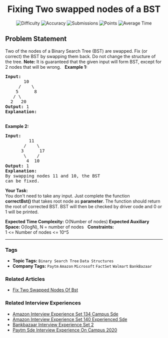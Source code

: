 <h1 align="center">Fixing Two swapped nodes of a BST</h1>

<p align="center">
  <img alt="Difficulty" title="Difficulty" src="https://custom-icon-badges.demolab.com/badge/Difficulty: Hard-1F222E?style=for-the-badge&logoColor=white&logo=fire"/>
  <img alt="Accuracy" title="Accuracy" src="https://custom-icon-badges.demolab.com/badge/Accuracy: 71.76%25-1F222E?style=for-the-badge&logoColor=white&logo=target"/>
  <img alt="Submissions" title="Submissions" src="https://custom-icon-badges.demolab.com/badge/Submissions: 19K+-1F222E?style=for-the-badge&logoColor=white&logo=repo"/>
  <img alt="Points" title="Points" src="https://custom-icon-badges.demolab.com/badge/Points: 8-1F222E?style=for-the-badge&logoColor=white&logo=award"/>
  <img alt="Average Time" title="Average Time" src="https://custom-icon-badges.demolab.com/badge/Average%20Time: N/A-1F222E?style=for-the-badge&logoColor=white&logo=clock"/>
</p>

## Problem Statement

Two of the nodes of a Binary Search Tree (BST) are swapped. Fix (or correct) the BST by swapping them back. Do not change the structure of the tree.
<b>Note:</b> It is guaranteed that the given input will form BST, except for 2 nodes that will be wrong.
 
<b>Example 1:</b>
<pre><b>Input:
</b>       10
     /    \
    5      8
   / \
  2   20
<b>Output: </b>1<b>
Explanation:
 </b></pre>

<b>Example 2:</b>

<pre><b>Input:
         </b>11
       /    \
      3      17
       \    /
        4  10
<b>Output: </b>1 
<b>Explanation:</b> 
By swapping nodes 11 and 10, the BST 
can be fixed.
</pre>

<b>Your Task:</b><br>
You don't need to take any input. Just complete the function <b>correctBst() </b>that takes root node as <b>parameter</b>. The function should return the root of corrected BST. BST will then be checked by driver code and 0 or 1 will be printed.

<b>Expected Time Complexity:</b> O(Number of nodes)
<b>Expected Auxiliary Space: </b>O(logN), N = number of nodes
 
<b>Constraints:</b><br>
1 <= Number of nodes <= 10^5


<hr>

### Tags
- **Topic Tags:** `Binary Search Tree` `Data Structures`
- **Company Tags:** `Paytm` `Amazon` `Microsoft` `FactSet` `Walmart` `BankBazaar`

### Related Articles
- [Fix Two Swapped Nodes Of Bst](https://www.geeksforgeeks.org/fix-two-swapped-nodes-of-bst/)

### Related Interview Experiences
- [Amazon Interview Experience Set 134 Campus Sde](https://www.geeksforgeeks.org/amazon-interview-experience-set-134-campus-sde/)
- [Amazon Interview Experience Set 140 Experienced Sde](https://www.geeksforgeeks.org/amazon-interview-experience-set-140-experienced-sde/)
- [Bankbazaar Interview Experience Set 2](https://www.geeksforgeeks.org/bankbazaar-interview-experience-set-2/)
- [Paytm Sde Interview Experience On Campus 2020](https://www.geeksforgeeks.org/paytm-sde-interview-experience-on-campus-2020/)
